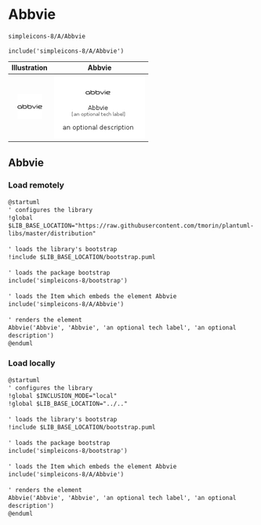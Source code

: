 # Abbvie


```text
simpleicons-8/A/Abbvie
```

```text
include('simpleicons-8/A/Abbvie')
```



| Illustration | Abbvie |
| :---: | :---: |
| ![illustration for Illustration](../../simpleicons-8/A/Abbvie.png) | ![illustration for Abbvie](../../simpleicons-8/A/Abbvie.Local.png) |




## Abbvie

### Load remotely
```plantuml
@startuml
' configures the library
!global $LIB_BASE_LOCATION="https://raw.githubusercontent.com/tmorin/plantuml-libs/master/distribution"

' loads the library's bootstrap
!include $LIB_BASE_LOCATION/bootstrap.puml

' loads the package bootstrap
include('simpleicons-8/bootstrap')

' loads the Item which embeds the element Abbvie
include('simpleicons-8/A/Abbvie')

' renders the element
Abbvie('Abbvie', 'Abbvie', 'an optional tech label', 'an optional description')
@enduml
```

### Load locally
```plantuml
@startuml
' configures the library
!global $INCLUSION_MODE="local"
!global $LIB_BASE_LOCATION="../.."

' loads the library's bootstrap
!include $LIB_BASE_LOCATION/bootstrap.puml

' loads the package bootstrap
include('simpleicons-8/bootstrap')

' loads the Item which embeds the element Abbvie
include('simpleicons-8/A/Abbvie')

' renders the element
Abbvie('Abbvie', 'Abbvie', 'an optional tech label', 'an optional description')
@enduml
```

